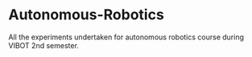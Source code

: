 # Autonomous-Robotics
All the experiments undertaken for autonomous robotics course during VIBOT 2nd semester.

